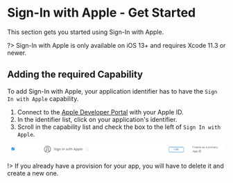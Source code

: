 # Sign-In with Apple - Get Started
This section gets you started using Sign-In with Apple.

?> Sign-In with Apple is only available on iOS 13+ and requires Xcode 11.3 or newer.

## Adding the required Capability
To add Sign-In with Apple, your application identifier has to have the `Sign In with Apple` capability.
1. Connect to the [Apple Developer Portal](https://developer.apple.com/account/resources/identifiers/list) with your Apple ID.
2. In the identifier list, click on your application's identifier.
3. Scroll in the capability list and check the box to the left of `Sign In with Apple`.

<div class="centered">
<img src="_images/SignInCapability.png"/>
</div>

!> If you already have a provision for your app, you will have to delete it and create a new one.
